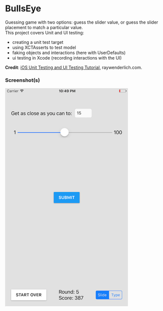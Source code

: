 # BullsEye
Guessing game with two options: guess the slider value, or guess the slider placement to match a particular value.  
This project covers Unit and UI testing:
- creating a unit test target
- using XCTAsserts to test model
- faking objects and interactions (here with UserDefaults)
- ui testing in Xcode (recording interactions with the UI)

**Credit**: [iOS Unit Testing and UI Testing Tutorial](https://www.raywenderlich.com/150073/ios-unit-testing-and-ui-testing-tutorial), raywenderlich.com.  

### Screenshot(s)
![BullsEye Screenshot](/BullsEye_screenshot.png)
